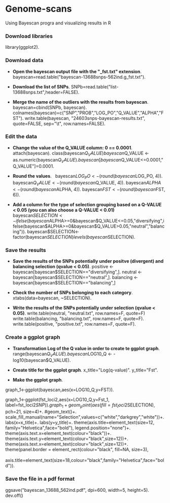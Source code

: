 # Genome-scans
Using Bayescan progra and visualizing results in R

### Download libraries
library(ggplot2). 

### Download data

* **Open the bayescan output file with the "_fst.txt" extension**. 
bayescan=read.table("bayescan-13688snps-562ind.g_fst.txt"). 

* **Download the list of SNPs**. 
SNPb=read.table("list-13688snps.txt",header=FALSE). 

* **Merge the name of the outliers with the results from bayescan**. 
bayescan=cbind(SNPb, bayescan). 
colnames(bayescan)=c("SNP","PROB","LOG_PO","Q_VALUE","ALPHA","FST"). 
write.table(bayescan, "24603snps-bayescan-results.txt", quote=FALSE, sep="\t", row.names=FALSE). 

### Edit the data

* **Change the value of the Q_VALUE column: 0 == 0.0001**.  
attach(bayescan). 
class(bayescan$Q_VALUE)  
bayescan$Q_VALUE <- as.numeric(bayescan$Q_VALUE). 
bayescan[bayescan$Q_VALUE<=0.0001,"Q_VALUE"]=0.0001. 

* **Round the values**.  
bayescan$LOG_PO <- (round(bayescan$LOG_PO, 4)). 
bayescan$Q_VALUE <- (round(bayescan$Q_VALUE, 4)). 
bayescan$ALPHA <- (round(bayescan$ALPHA, 4)). 
bayescan$FST <- (round(bayescan$FST, 6)). 

* **Add a column for the type of selection grouping based on a Q-VALUE < 0.05 (you can also choose a Q-VALUE < 0.01)**  
bayescan$SELECTION <- ifelse(bayescan$ALPHA>=0&bayescan$Q_VALUE<=0.05,"diversifying",ifelse(bayescan$ALPHA>=0&bayescan$Q_VALUE>0.05,"neutral","balancing")). 
bayescan$SELECTION<- factor(bayescan$SELECTION)
levels(bayescan$SELECTION). 

### Save the results

* **Save the results of the SNPs potentially under positve (divergent) and balancing selection (qvalue < 0.05)**. 
positive <- bayescan[bayescan$SELECTION=="diversifying",]. 
neutral <- bayescan[bayescan$SELECTION=="neutral",]. 
balancing <- bayescan[bayescan$SELECTION=="balancing",]  

* **Check the number of SNPs belonging to each category**. 
xtabs(data=bayescan, ~SELECTION). 

* **Write the results of the SNPs potentially under selection (qvalue < 0.05)**. 
write.table(neutral, "neutral.txt", row.names=F, quote=F)  
write.table(balancing, "balancing.txt", row.names=F, quote=F). 
write.table(positive, "positive.txt", row.names=F, quote=F). 

### Create a ggplot graph

* **Transformation Log of the Q value in order to create te ggplot graph**. 
range(bayescan$Q_VALUE). 
bayescan$LOG10_Q <- -log10(bayescan$Q_VALUE). 

* **Create title for the ggplot graph**. 
x_title="Log(q-value)". 
y_title="Fst". 

* **Make the ggplot graph**. 

graph_1<-ggplot(bayescan,aes(x=LOG10_Q,y=FST)). 

graph_1<-ggplot(fst_loci2,aes(x=LOG10_Q,y=Fst_1, label=fst_loci2$SNP)). 
graph_1+geom_point(aes(fill=fst_loci2$SELECTION), pch=21, size=4)+. 
  #geom_text()+. 
  scale_fill_manual(name="Selection",values=c("white","darkgrey","white"))+. 
  labs(x=x_title)+. 
  labs(y=y_title)+. 
  theme(axis.title=element_text(size=12, family="Helvetica",face="bold"), legend.position="none")+. 
  theme(axis.text.x=element_text(colour="black"))+. 
  theme(axis.text.y=element_text(colour="black",size=12))+. 
  theme(axis.text.x=element_text(colour="black",size=12))+. 
  theme(panel.border = element_rect(colour="black", fill=NA, size=3),  
        axis.title=element_text(size=18,colour="black",family="Helvetica",face="bold")). 
   
### Save the file in a pdf format
ggsave("bayescan_13688_562ind.pdf", dpi=600, width=5, height=5). 
dev.off()

